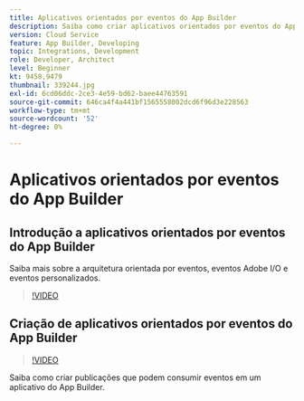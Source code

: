 ```yaml
---
title: Aplicativos orientados por eventos do App Builder
description: Saiba como criar aplicativos orientados por eventos do App Builder.
version: Cloud Service
feature: App Builder, Developing
topic: Integrations, Development
role: Developer, Architect
level: Beginner
kt: 9458,9479
thumbnail: 339244.jpg
exl-id: 6cd06ddc-2ce3-4e59-bd62-baee44763591
source-git-commit: 646ca4f4a441bf1565558002dcd6f96d3e228563
workflow-type: tm+mt
source-wordcount: '52'
ht-degree: 0%

---
```


# Aplicativos orientados por eventos do App Builder

## Introdução a aplicativos orientados por eventos do App Builder

Saiba mais sobre a arquitetura orientada por eventos, eventos Adobe I/O e eventos personalizados.

>[!VIDEO](https://video.tv.adobe.com/v/339244/?quality=12&learn=on)

## Criação de aplicativos orientados por eventos do App Builder

>[!VIDEO](https://video.tv.adobe.com/v/339245/?quality=12&learn=on)

Saiba como criar publicações que podem consumir eventos em um aplicativo do App Builder.

